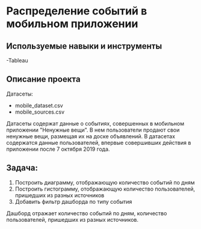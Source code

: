 # Распределение событий в мобильном приложении
## Используемые навыки и инструменты
-Tableau
## Описание проекта 
Датасеты:
- mobile_dataset.csv
- mobile_sources.csv

Датасеты содержат данные о событиях, совершенных в мобильном приложении "Ненужные вещи". 
В нем пользователи продают свои ненужные вещи, размещая их на доске объявлений.
В датасетах содержатся данные пользователей, впервые совершивших действия в приложении после 7 октября 2019 года.
## Задача:
1. Построить диаграмму, отображающую количество событий по дням
2. Построить гистограмму, отображающую количество пользователей, пришедших из разных источников
3. Добавить фильтр дашборда по типу события

Дашборд отражает количество событий по дням, количество пользователей, пришедших из разных источников.
